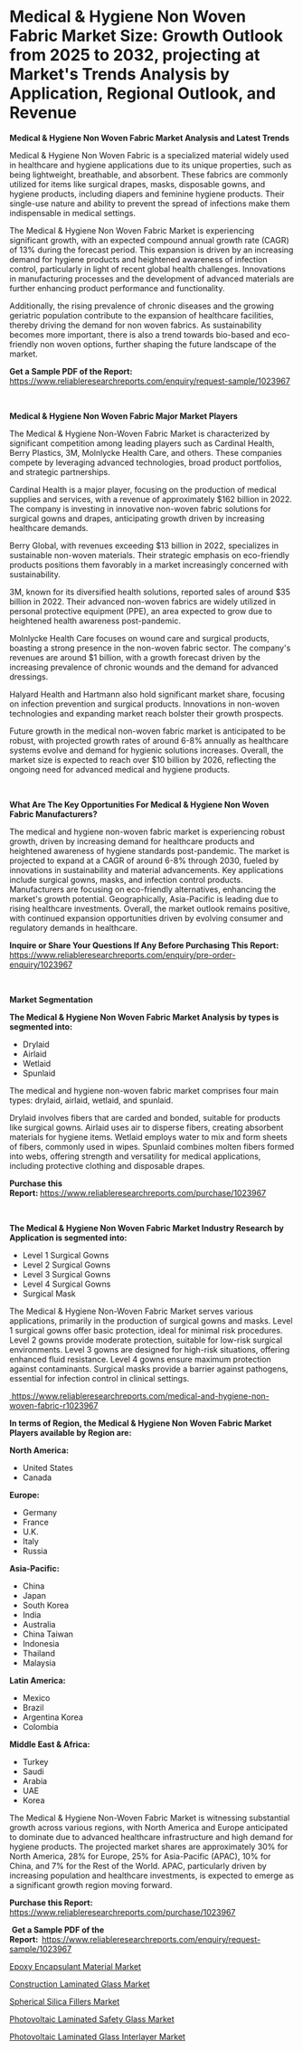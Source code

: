 <p><h1>Medical & Hygiene Non Woven Fabric Market Size: Growth Outlook from 2025 to 2032, projecting at Market's Trends Analysis by Application, Regional Outlook, and Revenue</h1></p><p><strong>Medical & Hygiene Non Woven Fabric Market Analysis and Latest Trends</strong></p>
<p><p>Medical & Hygiene Non Woven Fabric is a specialized material widely used in healthcare and hygiene applications due to its unique properties, such as being lightweight, breathable, and absorbent. These fabrics are commonly utilized for items like surgical drapes, masks, disposable gowns, and hygiene products, including diapers and feminine hygiene products. Their single-use nature and ability to prevent the spread of infections make them indispensable in medical settings.</p><p>The Medical & Hygiene Non Woven Fabric Market is experiencing significant growth, with an expected compound annual growth rate (CAGR) of 13% during the forecast period. This expansion is driven by an increasing demand for hygiene products and heightened awareness of infection control, particularly in light of recent global health challenges. Innovations in manufacturing processes and the development of advanced materials are further enhancing product performance and functionality. </p><p>Additionally, the rising prevalence of chronic diseases and the growing geriatric population contribute to the expansion of healthcare facilities, thereby driving the demand for non woven fabrics. As sustainability becomes more important, there is also a trend towards bio-based and eco-friendly non woven options, further shaping the future landscape of the market.</p></p>
<p><strong>Get a Sample PDF of the Report:&nbsp;</strong> <a href="https://www.reliableresearchreports.com/enquiry/request-sample/1023967?utm_campaign=37&utm_medium=2&utm_source=Github&utm_content=ia&utm_term=07032025&utm_id=medical-hygiene-non-woven-fabric">https://www.reliableresearchreports.com/enquiry/request-sample/1023967</a></p>
<p>&nbsp;</p>
<p><strong>Medical & Hygiene Non Woven Fabric Major Market Players</strong></p>
<p><p>The Medical & Hygiene Non-Woven Fabric Market is characterized by significant competition among leading players such as Cardinal Health, Berry Plastics, 3M, Molnlycke Health Care, and others. These companies compete by leveraging advanced technologies, broad product portfolios, and strategic partnerships.</p><p>Cardinal Health is a major player, focusing on the production of medical supplies and services, with a revenue of approximately $162 billion in 2022. The company is investing in innovative non-woven fabric solutions for surgical gowns and drapes, anticipating growth driven by increasing healthcare demands.</p><p>Berry Global, with revenues exceeding $13 billion in 2022, specializes in sustainable non-woven materials. Their strategic emphasis on eco-friendly products positions them favorably in a market increasingly concerned with sustainability.</p><p>3M, known for its diversified health solutions, reported sales of around $35 billion in 2022. Their advanced non-woven fabrics are widely utilized in personal protective equipment (PPE), an area expected to grow due to heightened health awareness post-pandemic.</p><p>Molnlycke Health Care focuses on wound care and surgical products, boasting a strong presence in the non-woven fabric sector. The company's revenues are around $1 billion, with a growth forecast driven by the increasing prevalence of chronic wounds and the demand for advanced dressings.</p><p>Halyard Health and Hartmann also hold significant market share, focusing on infection prevention and surgical products. Innovations in non-woven technologies and expanding market reach bolster their growth prospects.</p><p>Future growth in the medical non-woven fabric market is anticipated to be robust, with projected growth rates of around 6-8% annually as healthcare systems evolve and demand for hygienic solutions increases. Overall, the market size is expected to reach over $10 billion by 2026, reflecting the ongoing need for advanced medical and hygiene products.</p></p>
<p>&nbsp;</p>
<p><strong>What Are The Key Opportunities For Medical & Hygiene Non Woven Fabric Manufacturers?</strong></p>
<p><p>The medical and hygiene non-woven fabric market is experiencing robust growth, driven by increasing demand for healthcare products and heightened awareness of hygiene standards post-pandemic. The market is projected to expand at a CAGR of around 6-8% through 2030, fueled by innovations in sustainability and material advancements. Key applications include surgical gowns, masks, and infection control products. Manufacturers are focusing on eco-friendly alternatives, enhancing the market's growth potential. Geographically, Asia-Pacific is leading due to rising healthcare investments. Overall, the market outlook remains positive, with continued expansion opportunities driven by evolving consumer and regulatory demands in healthcare.</p></p>
<p><strong>Inquire or Share Your Questions If Any Before Purchasing This Report:</strong> <a href="https://www.reliableresearchreports.com/enquiry/pre-order-enquiry/1023967?utm_campaign=37&utm_medium=2&utm_source=Github&utm_content=ia&utm_term=07032025&utm_id=medical-hygiene-non-woven-fabric">https://www.reliableresearchreports.com/enquiry/pre-order-enquiry/1023967</a></p>
<p>&nbsp;</p>
<p><strong>Market Segmentation</strong></p>
<p><strong>The Medical & Hygiene Non Woven Fabric Market Analysis by types is segmented into:</strong></p>
<p><ul><li>Drylaid</li><li>Airlaid</li><li>Wetlaid</li><li>Spunlaid</li></ul></p>
<p><p>The medical and hygiene non-woven fabric market comprises four main types: drylaid, airlaid, wetlaid, and spunlaid. </p><p>Drylaid involves fibers that are carded and bonded, suitable for products like surgical gowns. Airlaid uses air to disperse fibers, creating absorbent materials for hygiene items. Wetlaid employs water to mix and form sheets of fibers, commonly used in wipes. Spunlaid combines molten fibers formed into webs, offering strength and versatility for medical applications, including protective clothing and disposable drapes.</p></p>
<p><strong>Purchase this Report:&nbsp;</strong><a href="https://www.reliableresearchreports.com/purchase/1023967?utm_campaign=37&utm_medium=2&utm_source=Github&utm_content=ia&utm_term=07032025&utm_id=medical-hygiene-non-woven-fabric">https://www.reliableresearchreports.com/purchase/1023967</a></p>
<p>&nbsp;</p>
<p><strong>The Medical & Hygiene Non Woven Fabric Market Industry Research by Application is segmented into:</strong></p>
<p><ul><li>Level 1 Surgical Gowns</li><li>Level 2 Surgical Gowns</li><li>Level 3 Surgical Gowns</li><li>Level 4 Surgical Gowns</li><li>Surgical Mask</li></ul></p>
<p><p>The Medical & Hygiene Non-Woven Fabric Market serves various applications, primarily in the production of surgical gowns and masks. Level 1 surgical gowns offer basic protection, ideal for minimal risk procedures. Level 2 gowns provide moderate protection, suitable for low-risk surgical environments. Level 3 gowns are designed for high-risk situations, offering enhanced fluid resistance. Level 4 gowns ensure maximum protection against contaminants. Surgical masks provide a barrier against pathogens, essential for infection control in clinical settings.</p></p>
<p><a href="https://www.reliableresearchreports.com/medical-and-hygiene-non-woven-fabric-r1023967?utm_campaign=37&utm_medium=2&utm_source=Github&utm_content=ia&utm_term=07032025&utm_id=medical-hygiene-non-woven-fabric">&nbsp;https://www.reliableresearchreports.com/medical-and-hygiene-non-woven-fabric-r1023967</a></p>
<p><strong>In terms of Region, the Medical & Hygiene Non Woven Fabric Market Players available by Region are:</strong></p>
<p>
    <p> <strong> North America: </strong>
        <ul>
            <li>United States</li>
            <li>Canada</li>
        </ul>
        </p> 
    <p> <strong> Europe: </strong>
        <ul>
            <li>Germany</li>
            <li>France</li>
            <li>U.K.</li>
            <li>Italy</li>
            <li>Russia</li>
        </ul>
        </p> 
    <p> <strong> Asia-Pacific: </strong>
        <ul>
            <li>China</li>
            <li>Japan</li>
            <li>South Korea</li>
            <li>India</li>
            <li>Australia</li>
            <li>China Taiwan</li>
            <li>Indonesia</li>
            <li>Thailand</li>
            <li>Malaysia</li>
        </ul>
        </p> 
    <p> <strong> Latin America: </strong>
        <ul>
            <li>Mexico</li>
            <li>Brazil</li>
            <li>Argentina Korea</li>
            <li>Colombia</li>
        </ul>
        </p> 
    <p> <strong> Middle East & Africa: </strong>
        <ul>
            <li>Turkey</li>
            <li>Saudi</li>
            <li>Arabia</li>
            <li>UAE</li>
            <li>Korea</li>
        </ul>
    </p>
    </p>
<p><p>The Medical & Hygiene Non-Woven Fabric Market is witnessing substantial growth across various regions, with North America and Europe anticipated to dominate due to advanced healthcare infrastructure and high demand for hygiene products. The projected market shares are approximately 30% for North America, 28% for Europe, 25% for Asia-Pacific (APAC), 10% for China, and 7% for the Rest of the World. APAC, particularly driven by increasing population and healthcare investments, is expected to emerge as a significant growth region moving forward.</p></p>
<p><strong>Purchase this Report: </strong><a href="https://www.reliableresearchreports.com/purchase/1023967?utm_campaign=37&utm_medium=2&utm_source=Github&utm_content=ia&utm_term=07032025&utm_id=medical-hygiene-non-woven-fabric">https://www.reliableresearchreports.com/purchase/1023967</a></p>
<p>&nbsp;<strong>Get a Sample PDF of the Report:&nbsp;&nbsp;</strong><a href="https://www.reliableresearchreports.com/enquiry/request-sample/1023967?utm_campaign=37&utm_medium=2&utm_source=Github&utm_content=ia&utm_term=07032025&utm_id=medical-hygiene-non-woven-fabric">https://www.reliableresearchreports.com/enquiry/request-sample/1023967</a></p>
<p><strong></strong></p>
<p><p><a href="https://github.com/samesdufloiw/Market-Research-Report-List-1/blob/main/epoxy-encapsulant-material-market.md?utm_campaign=37&utm_medium=2&utm_source=Github&utm_content=ia&utm_term=07032025&utm_id=medical-hygiene-non-woven-fabric">Epoxy Encapsulant Material Market</a></p><p><a href="https://github.com/rigelciara0p/Market-Research-Report-List-1/blob/main/construction-laminated-glass-market.md?utm_campaign=37&utm_medium=2&utm_source=Github&utm_content=ia&utm_term=07032025&utm_id=medical-hygiene-non-woven-fabric">Construction Laminated Glass Market</a></p><p><a href="https://github.com/shadnfamoza/Market-Research-Report-List-1/blob/main/spherical-silica-fillers-market.md?utm_campaign=37&utm_medium=2&utm_source=Github&utm_content=ia&utm_term=07032025&utm_id=medical-hygiene-non-woven-fabric">Spherical Silica Fillers Market</a></p><p><a href="https://github.com/porstheftyux/Market-Research-Report-List-1/blob/main/photovoltaic-laminated-safety-glass-market.md?utm_campaign=37&utm_medium=2&utm_source=Github&utm_content=ia&utm_term=07032025&utm_id=medical-hygiene-non-woven-fabric">Photovoltaic Laminated Safety Glass Market</a></p><p><a href="https://github.com/lecaneidreks/Market-Research-Report-List-1/blob/main/photovoltaic-laminated-glass-interlayer-market.md?utm_campaign=37&utm_medium=2&utm_source=Github&utm_content=ia&utm_term=07032025&utm_id=medical-hygiene-non-woven-fabric">Photovoltaic Laminated Glass Interlayer Market</a></p></p>